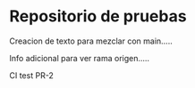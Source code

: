 # Repositorio de pruebas

Creacion de texto para mezclar con main.....

Info adicional para ver rama origen.....

CI test PR-2